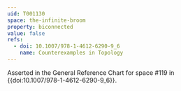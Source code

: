 ```yaml
---
uid: T001130
space: the-infinite-broom
property: biconnected
value: false
refs:
  - doi: 10.1007/978-1-4612-6290-9_6
    name: Counterexamples in Topology
---
```

Asserted in the General Reference Chart for space #119 in
{{doi:10.1007/978-1-4612-6290-9_6}}.
